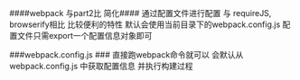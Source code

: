 ####webpack 与part2比 简化####
通过配置文件进行配置 与 requireJS, browserify相比 比较便利的特性
默认会使用当前目录下的webpack.config.js 配置文件只需export一个配置信息对象即可

###webpack.config.js ###
直接跑webpack命令就可以  会默认从webpack.config.js 中获取配置信息 并执行构建过程